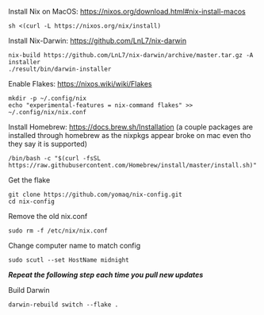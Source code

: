 Install Nix on MacOS:
https://nixos.org/download.html#nix-install-macos
```
sh <(curl -L https://nixos.org/nix/install)
```
Install Nix-Darwin:
https://github.com/LnL7/nix-darwin
```
nix-build https://github.com/LnL7/nix-darwin/archive/master.tar.gz -A installer
./result/bin/darwin-installer
```
Enable Flakes:
https://nixos.wiki/wiki/Flakes
```
mkdir -p ~/.config/nix
echo "experimental-features = nix-command flakes" >> ~/.config/nix/nix.conf
```
Install Homebrew: https://docs.brew.sh/Installation
(a couple packages are installed through homebrew as the nixpkgs appear broke on mac even tho they say it is supported)
```
/bin/bash -c "$(curl -fsSL https://raw.githubusercontent.com/Homebrew/install/master/install.sh)"
```
Get the flake
```
git clone https://github.com/yomaq/nix-config.git
cd nix-config
```
Remove the old nix.conf 
```
sudo rm -f /etc/nix/nix.conf
```
Change computer name to match config
```
sudo scutl --set HostName midnight
```
***Repeat the following step each time you pull new updates***

Build Darwin
```
darwin-rebuild switch --flake .
```

